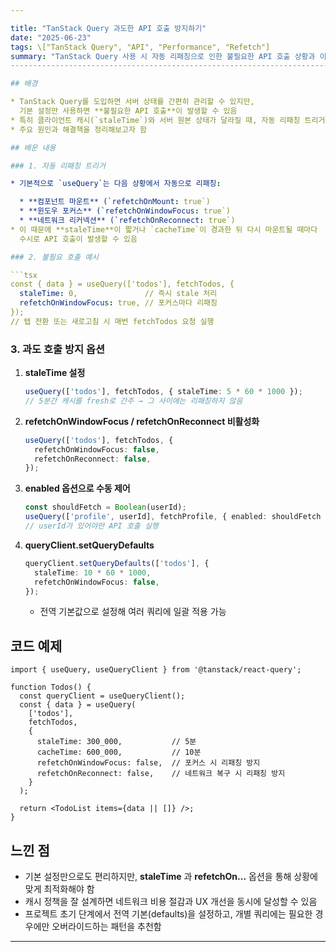 ```yaml
---

title: "TanStack Query 과도한 API 호출 방지하기"
date: "2025-06-23"
tags: \["TanStack Query", "API", "Performance", "Refetch"]
summary: "TanStack Query 사용 시 자동 리패칭으로 인한 불필요한 API 호출 상황과 이를 제어하는 주요 옵션을 정리합니다."
--------------------------------------------------------------------------------

## 배경

* TanStack Query를 도입하면 서버 상태를 간편히 관리할 수 있지만,
  기본 설정만 사용하면 **불필요한 API 호출**이 발생할 수 있음
* 특히 클라이언트 캐시(`staleTime`)와 서버 원본 상태가 달라질 때, 자동 리패칭 트리거가 과도하게 동작함
* 주요 원인과 해결책을 정리해보고자 함

## 배운 내용

### 1. 자동 리패칭 트리거

* 기본적으로 `useQuery`는 다음 상황에서 자동으로 리패칭:

  * **컴포넌트 마운트** (`refetchOnMount: true`)
  * **윈도우 포커스** (`refetchOnWindowFocus: true`)
  * **네트워크 리커넥션** (`refetchOnReconnect: true`)
* 이 때문에 **staleTime**이 짧거나 `cacheTime`이 경과한 뒤 다시 마운트될 때마다
  수시로 API 호출이 발생할 수 있음

### 2. 불필요 호출 예시

```tsx
const { data } = useQuery(['todos'], fetchTodos, {
  staleTime: 0,               // 즉시 stale 처리
  refetchOnWindowFocus: true, // 포커스마다 리패칭
});
// 탭 전환 또는 새로고침 시 매번 fetchTodos 요청 실행
```

### 3. 과도 호출 방지 옵션

1. **staleTime 설정**

   ```ts
   useQuery(['todos'], fetchTodos, { staleTime: 5 * 60 * 1000 });
   // 5분간 캐시를 fresh로 간주 → 그 사이에는 리패칭하지 않음
   ```

2. **refetchOnWindowFocus / refetchOnReconnect 비활성화**

   ```ts
   useQuery(['todos'], fetchTodos, {
     refetchOnWindowFocus: false,
     refetchOnReconnect: false,
   });
   ```

3. **enabled 옵션으로 수동 제어**

   ```ts
   const shouldFetch = Boolean(userId);
   useQuery(['profile', userId], fetchProfile, { enabled: shouldFetch });
   // userId가 있어야만 API 호출 실행
   ```

4. **queryClient.setQueryDefaults**

   ```ts
   queryClient.setQueryDefaults(['todos'], {
     staleTime: 10 * 60 * 1000,
     refetchOnWindowFocus: false,
   });
   ```

   * 전역 기본값으로 설정해 여러 쿼리에 일괄 적용 가능

## 코드 예제

```tsx
import { useQuery, useQueryClient } from '@tanstack/react-query';

function Todos() {
  const queryClient = useQueryClient();
  const { data } = useQuery(
    ['todos'],
    fetchTodos,
    {
      staleTime: 300_000,           // 5분
      cacheTime: 600_000,           // 10분
      refetchOnWindowFocus: false,  // 포커스 시 리패칭 방지
      refetchOnReconnect: false,    // 네트워크 복구 시 리패칭 방지
    }
  );

  return <TodoList items={data || []} />;
}
```

## 느낀 점

* 기본 설정만으로도 편리하지만, **staleTime** 과 **refetchOn...** 옵션을 통해 상황에 맞게 최적화해야 함
* 캐시 정책을 잘 설계하면 네트워크 비용 절감과 UX 개선을 동시에 달성할 수 있음
* 프로젝트 초기 단계에서 전역 기본(defaults)을 설정하고, 개별 쿼리에는 필요한 경우에만 오버라이드하는 패턴을 추천함

---
```

